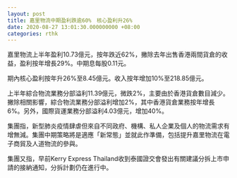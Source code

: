 ```yaml
---
layout: post
title: 嘉里物流中期盈利跌逾60%　核心盈利升26%
date: 2020-08-27 13:01:30.000000000 +08:00
categories: rthk
---
```


嘉里物流上半年盈利10.73億元，按年跌近62%，撇除去年出售香港兩間貨倉的收益，盈利按年增長29%。中期息每股0.11元。

期內核心盈利按年升26%至8.45億元。收入按年增加10%至218.85億元。

上半年綜合物流業務分部溢利11.39億元，微跌2%，主要由於香港貨倉數目減少。撇除相關影響，綜合物流業務分部溢利增加2%，其中香港貨倉業務按年增長6%。另外，國際貨運業務分部溢利4.03億元，增加40%。

集團指，新型肺炎疫情肆虐但來自不同政府、機構、私人企業及個人的物流需求有增無減。集團中期策略將是適應「新常態」並就此作準備，包括提升嘉里物流在電子商貿及人道物流的參與。

集團又指，早前Kerry Express Thailand收到泰國證交會發出有關建議分拆上市申請的接納通知，分拆計劃仍在進行中。
